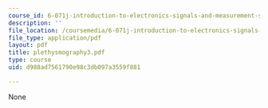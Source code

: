 ```yaml
---
course_id: 6-071j-introduction-to-electronics-signals-and-measurement-spring-2006
description: ''
file_location: /coursemedia/6-071j-introduction-to-electronics-signals-and-measurement-spring-2006/d988ad7561790e98c3db097a3559f881_plethysmography3.pdf
file_type: application/pdf
layout: pdf
title: plethysmography3.pdf
type: course
uid: d988ad7561790e98c3db097a3559f881

---
```

None